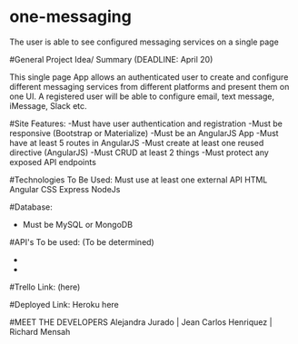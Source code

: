 # one-messaging
The user is able to see configured messaging services on a single page


#General Project Idea/ Summary (DEADLINE: April 20)

This single page App allows an authenticated user to create and configure different messaging services from different platforms and present them on one UI. A registered user will be able to configure email, text message, iMessage, Slack etc.  


#Site Features:
-Must have user authentication and registration
-Must be responsive (Bootstrap or Materialize)
-Must be an AngularJS App
-Must have at least 5 routes in AngularJS
-Must create at least one reused directive (AngularJS)
-Must CRUD at least 2 things
-Must protect any exposed API endpoints


#Technologies To Be Used:
Must use at least one external API
HTML
Angular
CSS
Express
NodeJs

#Database:
- Must be MySQL or MongoDB



#API's To be used: (To be determined)



-
-


#Trello Link: (here)

#Deployed Link: Heroku here

#MEET THE DEVELOPERS
Alejandra Jurado | Jean Carlos Henriquez | Richard Mensah
